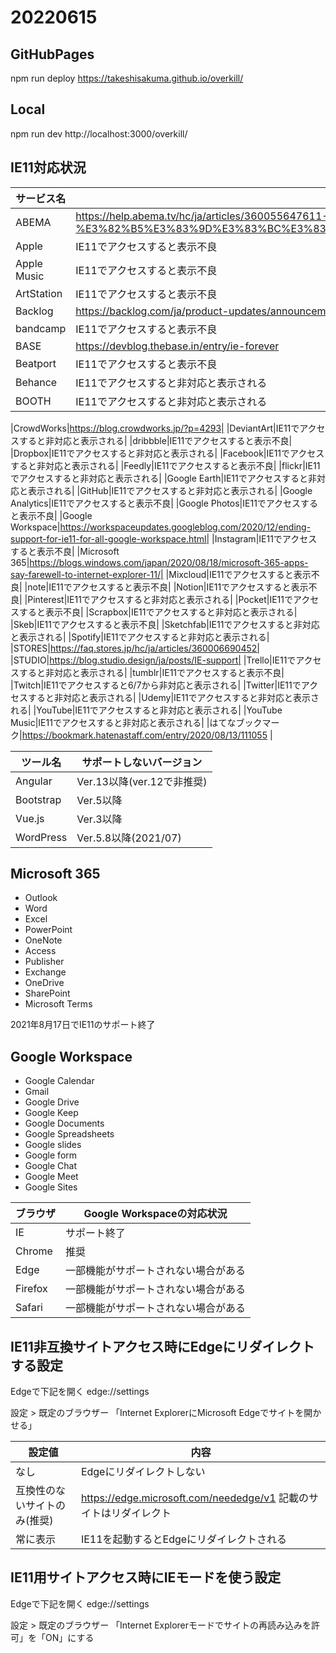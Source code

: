 # 20220615

## GitHubPages
npm run deploy
https://takeshisakuma.github.io/overkill/

## Local
npm run dev
http://localhost:3000/overkill/

## IE11対応状況

|サービス名|確認方法|
|----|----|
|ABEMA|https://help.abema.tv/hc/ja/articles/360055647611--%E9%87%8D%E8%A6%81-ABEMA-Internet-Explorer-11-%E3%82%B5%E3%83%9D%E3%83%BC%E3%83%88%E7%B5%82%E4%BA%86%E3%81%AE%E3%81%8A%E7%9F%A5%E3%82%89%E3%81%9B|
|Apple|IE11でアクセスすると表示不良|
|Apple Music|IE11でアクセスすると表示不良|
|ArtStation|IE11でアクセスすると表示不良|
|Backlog|https://backlog.com/ja/product-updates/announcement/ie11-support-ends/|
|bandcamp|IE11でアクセスすると表示不良|
|BASE|https://devblog.thebase.in/entry/ie-forever|
|Beatport|IE11でアクセスすると表示不良|
|Behance|IE11でアクセスすると非対応と表示される|
|BOOTH|IE11でアクセスすると非対応と表示される|

|CrowdWorks|https://blog.crowdworks.jp/?p=4293|
|DeviantArt|IE11でアクセスすると非対応と表示される|
|dribbble|IE11でアクセスすると表示不良|
|Dropbox|IE11でアクセスすると非対応と表示される|
|Facebook|IE11でアクセスすると非対応と表示される|
|Feedly|IE11でアクセスすると表示不良|
|flickr|IE11でアクセスすると非対応と表示される|
|Google Earth|IE11でアクセスすると非対応と表示される|
|GitHub|IE11でアクセスすると非対応と表示される|
|Google Analytics|IE11でアクセスすると表示不良|
|Google Photos|IE11でアクセスすると表示不良|
|Google Workspace|https://workspaceupdates.googleblog.com/2020/12/ending-support-for-ie11-for-all-google-workspace.html|
|Instagram|IE11でアクセスすると表示不良|
|Microsoft 365|https://blogs.windows.com/japan/2020/08/18/microsoft-365-apps-say-farewell-to-internet-explorer-11/|
|Mixcloud|IE11でアクセスすると表示不良|
|note|IE11でアクセスすると表示不良|
|Notion|IE11でアクセスすると表示不良|
|Pinterest|IE11でアクセスすると非対応と表示される|
|Pocket|IE11でアクセスすると表示不良|
|Scrapbox|IE11でアクセスすると非対応と表示される|
|Skeb|IE11でアクセスすると表示不良|
|Sketchfab|IE11でアクセスすると非対応と表示される|
|Spotify|IE11でアクセスすると非対応と表示される|
|STORES|https://faq.stores.jp/hc/ja/articles/360006690452|
|STUDIO|https://blog.studio.design/ja/posts/IE-support|
|Trello|IE11でアクセスすると非対応と表示される|
|tumblr|IE11でアクセスすると表示不良|
|Twitch|IE11でアクセスすると6/7から非対応と表示される|
|Twitter|IE11でアクセスすると非対応と表示される|
|Udemy|IE11でアクセスすると非対応と表示される|
|YouTube|IE11でアクセスすると非対応と表示される|
|YouTube Music|IE11でアクセスすると非対応と表示される|
|はてなブックマーク|https://bookmark.hatenastaff.com/entry/2020/08/13/111055 |



|ツール名|サポートしないバージョン|
|---|---|
|Angular|Ver.13以降(ver.12で非推奨)|
|Bootstrap|Ver.5以降|
|Vue.js|Ver.3以降|
|WordPress|Ver.5.8以降(2021/07)|

## Microsoft 365
- Outlook
- Word
- Excel
- PowerPoint
- OneNote
- Access
- Publisher
- Exchange
- OneDrive
- SharePoint
- Microsoft Terms

2021年8月17日でIE11のサポート終了
## Google Workspace

- Google Calendar
- Gmail
- Google Drive
- Google Keep
- Google Documents
- Google Spreadsheets
- Google slides
- Google form
- Google Chat
- Google Meet
- Google Sites

|ブラウザ|Google Workspaceの対応状況|
|---|---|
|IE|サポート終了|
|Chrome|推奨|
|Edge|一部機能がサポートされない場合がある|
|Firefox|一部機能がサポートされない場合がある|
|Safari|一部機能がサポートされない場合がある|



## IE11非互換サイトアクセス時にEdgeにリダイレクトする設定

Edgeで下記を開く
edge://settings

設定 > 既定のブラウザー
「Internet ExplorerにMicrosoft Edgeでサイトを開かせる」

|設定値|内容|
|---|---|
|なし|Edgeにリダイレクトしない|
|互換性のないサイトのみ(推奨)|https://edge.microsoft.com/neededge/v1 記載のサイトはリダイレクト|
|常に表示|IE11を起動するとEdgeにリダイレクトされる|

## IE11用サイトアクセス時にIEモードを使う設定
Edgeで下記を開く
edge://settings

設定 > 既定のブラウザー
「Internet Explorerモードでサイトの再読み込みを許可」を「ON」にする
